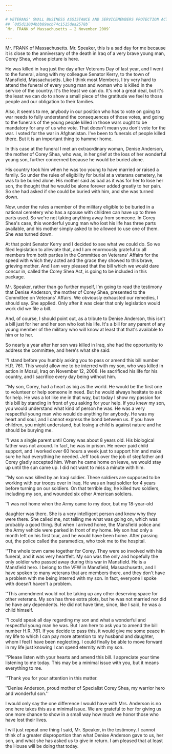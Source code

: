```yaml
---
---

# VETERANS' SMALL BUSINESS ASSISTANCE AND SERVICEMEMBERS PROTECTION ACT  OF 2009
## `0d5d11004bbb89acb74c1515dea2578b`
`Mr. FRANK of Massachusetts — 2 November 2009`

---
```



Mr. FRANK of Massachusetts. Mr. Speaker, this is a sad day for me 
because it is close to the anniversary of the death in Iraq of a very 
brave young man, Corey Shea, whose picture is here.

He was killed in Iraq just the day after Veterans Day of last year, 
and I went to the funeral, along with my colleague Senator Kerry, to 
the town of Mansfield, Massachusetts. Like I think most Members, I try 
very hard to attend the funeral of every young man and woman who is 
killed in the service of the country. It's the least we can do. It's 
not a great deal, but it's the least we can do to show a small piece of 
the gratitude we feel to those people and our obligation to their 
families.

Also, it seems to me, anybody in our position who has to vote on 
going to war needs to fully understand the consequences of those votes, 
and going to the funerals of the young people killed in those wars 
ought to be mandatory for any of us who vote. That doesn't mean you 
don't vote for the war. I voted for the war in Afghanistan. I've been 
to funerals of people killed there. But it is an important thing to 
hammer home.

In this case at the funeral I met an extraordinary woman, Denise 
Anderson, the mother of Corey Shea, who was, in her grief at the loss 
of her wonderful young son, further concerned because he would be 
buried alone.

His country took him when he was too young to have married or raised 
a family. So under the rules of eligibility for burial at a veterans 
cemetery, he was to be buried alone. His mother said as bad as it was 
for her to lose her son, the thought that he would be alone forever 
added greatly to her pain. So she had asked if she could be buried with 
him, and she was turned down.

Now, under the rules a member of the military eligible to be buried 
in a national cemetery who has a spouse with children can have up to 
three parts used. So we're not taking anything away from someone. In 
Corey Shea's case, this wonderful young man who lost his life has three 
parts available, and his mother simply asked to be allowed to use one 
of them. She was turned down.

At that point Senator Kerry and I decided to see what we could do. So 
we filed legislation to alleviate that, and I am enormously grateful to 
all members from both parties in the Committee on Veterans' Affairs for 
the speed with which they acted and the grace they showed to this 
brave, grieving mother. And I am very pleased that the bill which we 
would dare concur in, called the Corey Shea Act, is going to be 
included in this package.

Mr. Speaker, rather than go further myself, I'm going to read the 
testimony that Denise Anderson, the mother of Corey Shea, presented to 
the Committee on Veterans' Affairs. We obviously exhausted our 
remedies, I should say. She applied. Only after it was clear that only 
legislation would work did we file a bill.

And, of course, I should point out, as a tribute to Denise Anderson, 
this isn't a bill just for her and her son who lost his life. It's a 
bill for any parent of any young member of the military who will know 
at least that that's available to him or to her.

So nearly a year after her son was killed in Iraq, she had the 
opportunity to address the committee, and here's what she said:

''I stand before you humbly asking you to pass or amend this bill 
number H.R. 761. This would allow me to be interred with my son, who 
was killed in action in Mosul, Iraq on November 12, 2008. He sacrificed 
his life for his country, and I sacrifice every day being without him.

''My son, Corey, had a heart as big as the world. He would be the 
first one to volunteer or help someone in need. But he would always 
hesitate to ask for help. He was a lot like me in that way, but today I 
show my passion for this bill by standing in front of you asking for 
your help. If you knew my son, you would understand what kind of person 
he was. He was a very respectful young man who would do anything for 
anybody. He was my heart and soul, and I cannot express the bond 
between us. If you have children, you might understand, but losing a 
child is against nature and he should be burying me.

''I was a single parent until Corey was about 8 years old. His 
biological father was not around. In fact, he was in prison. He never 
paid child support, and I worked over 60 hours a week just to support 
him and make sure he had everything he needed. Jeff took over the job 
of stepfather and Corey gladly accepted him. When he came home on 
leave, we would stay up until the sun came up. I did not want to miss a 
minute with him.

''My son was killed by an Iraqi soldier. These soldiers are supposed 
to be working with our troops over in Iraq. He was an Iraqi soldier for 
4 years before turning on our soldiers. On that terrible day, he killed 
two soldiers, including my son, and wounded six other American 
soldiers.

''I was not home when the Army came to my door, but my 18-year-old


daughter was there. She is a very intelligent person and knew why they 
were there. She called me, not telling me what was going on, which was 
probably a good thing. But when I arrived home, the Mansfield police 
and the Army vehicle were parked in front of my home. My son had only a 
month left on his first tour, and he would have been home. After 
passing out, the police called the paramedics, who took me to the 
hospital.

''The whole town came together for Corey. They were so involved with 
his funeral, and it was very heartfelt. My son was the only and 
hopefully the only soldier who passed away during this war in 
Mansfield. He is a Mansfield hero. I belong to the VFW in Mansfield, 
Massachusetts, and I have spoken to many veterans that are members 
there, and they don't have a problem with me being interred with my 
son. In fact, everyone I spoke with doesn't haven't a problem.

''This amendment would not be taking up any other deserving space for 
other veterans. My son has three extra plots, but he was not married 
nor did he have any dependents. He did not have time, since, like I 
said, he was a child himself.

''I could speak all day regarding my son and what a wonderful and 
respectful young man he was. But I am here to ask you to amend the bill 
number H.R. 761. If you decide to pass this, it would give me some 
peace in my life to which I can pay more attention to my husband and 
daughter, whom I feel I have been neglecting. I could finally be able 
to move forward in my life just knowing I can spend eternity with my 
son.

''Please listen with your hearts and amend this bill. I appreciate 
your time listening to me today. This may be a minimal issue with you, 
but it means everything to me.

''Thank you for your attention in this matter.

''Denise Anderson, proud mother of Specialist Corey Shea, my warrior 
hero and wonderful son.''

I would only say the one difference I would have with Mrs. Anderson 
is no one here takes this as a minimal issue. We are grateful to her 
for giving us one more chance to show in a small way how much we honor 
those who have lost their lives.

I will just repeat one thing I said, Mr. Speaker, in the testimony. I 
cannot think of a greater disproportion than what Denise Anderson gave 
to us, her son, and what she has asked us to give in return. I am 
pleased that at least the House will be doing that today.

